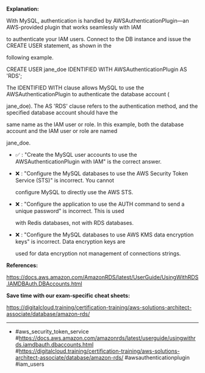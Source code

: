 **Explanation:**

With MySQL, authentication is handled by AWSAuthenticationPlugin—an AWS-provided plugin that works seamlessly with IAM

to authenticate your IAM users. Connect to the DB instance and issue the CREATE USER statement, as shown in the

following example.

CREATE USER jane_doe IDENTIFIED WITH AWSAuthenticationPlugin AS 'RDS';

The IDENTIFIED WITH clause allows MySQL to use the AWSAuthenticationPlugin to authenticate the database account (

jane_doe). The AS 'RDS' clause refers to the authentication method, and the specified database account should have the

same name as the IAM user or role. In this example, both the database account and the IAM user or role are named

jane_doe.

- ✅ :  "Create the MySQL user accounts to use the AWSAuthenticationPlugin with IAM" is the correct answer.

- ❌ :  "Configure the MySQL databases to use the AWS Security Token Service (STS)" is incorrect. You cannot

  configure MySQL to directly use the AWS STS.

- ❌ :  "Configure the application to use the AUTH command to send a unique password" is incorrect. This is used

  with Redis databases, not with RDS databases.

- ❌ :  "Configure the MySQL databases to use AWS KMS data encryption keys" is incorrect. Data encryption keys are

  used for data encryption not management of connections strings.

**References:**

<https://docs.aws.amazon.com/AmazonRDS/latest/UserGuide/UsingWithRDS.IAMDBAuth.DBAccounts.html>

**Save time with our exam-specific cheat sheets:**

<https://digitalcloud.training/certification-training/aws-solutions-architect-associate/database/amazon-rds/>

----

- #aws_security_token_service #<https://docs.aws.amazon.com/amazonrds/latest/userguide/usingwithrds.iamdbauth.dbaccounts.html> #<https://digitalcloud.training/certification-training/aws-solutions-architect-associate/database/amazon-rds/> #awsauthenticationplugin #iam_users
